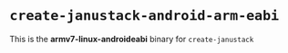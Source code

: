 # `create-janustack-android-arm-eabi`

This is the **armv7-linux-androideabi** binary for `create-janustack`
